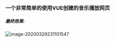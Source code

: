 ### 一个非常简单的使用VUE创建的音乐播放网页

##### 最终效果:



![image-20200329231101547](../../source/imgs/README/image-20200329231101547.png)